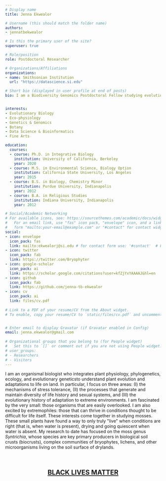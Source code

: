 ```yaml
---
# Display name
title: Jenna Ekwealor

# Username (this should match the folder name)
authors:
- jennatbekwealor

# Is this the primary user of the site?
superuser: true

# Role/position
role: Postdoctoral Researcher

# Organizations/Affiliations
organizations:
- name: Smithsonian Institution
  url: "https://datascience.si.edu"

# Short bio (displayed in user profile at end of posts)
bio: I am a Biodiversity Genomics Postdoctoral Fellow studying evolutionary eco-physiology of stress tolerance in plants with the Smithsonian Institution Data Science Lab.


interests:
- Evolutionary Biology
- Eco-physiology
- Genetics & Genomics
- Botany
- Data Science & Bioinformatics
- Fine Arts

education:
  courses:
  - course: Ph.D. in Integrative Biology
    institution: University of California, Berkeley
    year: 2020
  - course: M.S. in Environmental Science, Biology Option
    institution: California State University, Los Angeles
    year: 2015
  - course: B.S. in Biology, Chemistry Minor
    institution: Purdue University, Indianapolis
    year: 2012
  - course: B.A. in Religious Studies
    institution: Indiana University, Indianapolis
    year: 2012

# Social/Academic Networking
# For available icons, see: https://sourcethemes.com/academic/docs/widgets/#icons
#   For an email link, use "fas" icon pack, "envelope" icon, and a link in the
#   form "mailto:your-email@example.com" or "#contact" for contact widget.
social:
- icon: envelope
  icon_pack: fas
  link: mailto:ekwealorj@si.edu # for contact form use: '#contact'  # For a direct email link, use "mailto:test@example.org".
- icon: twitter
  icon_pack: fab
  link: https://twitter.com/Bryophyter
- icon: google-scholar
  icon_pack: ai
  link: https://scholar.google.com/citations?user=kfZjYxYAAAAJ&hl=en
- icon: github
  icon_pack: fab
  link: https://github.com/jenna-tb-ekwealor
- icon: cv
  icon_pack: ai
  link: files/cv.pdf
  
# Link to a PDF of your resume/CV from the About widget.
# To enable, copy your resume/CV to `static/files/cv.pdf` and uncomment the lines below.  


# Enter email to display Gravatar (if Gravatar enabled in Config)
email: jenna.ekwealor@gmail.com
  
# Organizational groups that you belong to (for People widget)
#   Set this to `[]` or comment out if you are not using People widget.  
# user_groups:
# - Researchers
# - Visitors
---
```


I am an organismal biologist who integrates plant physiology, phylogenetics, ecology, and evolutionary geneticsto understand plant evolution and adaptations to life on land.
In particular, I focus on three areas: (I) the mechanisms of stress tolerance, (II) the processes that generate and maintain diversity of life history and sexual systems, 
and (III) the evolutionary history of adaptation to extreme environments. 
I am fascinated by the very small: those organisms that are easily overlooked. 
I am also excited by extremophiles: those that can thrive in conditions thought to be difficult for life itself. 
These interests come together in studying mosses. 
These small plants have found a way to only truly "live" when conditions are right (that is, when water is present), drying and going quiescent when water is absent. 
My research to date has focused on the moss genus <i>Syntrichia</i>, whose species are key primary producers in biological soil crusts (biocrusts), complex communities of bryophytes, lichens, and other microorganisms living on the soil surface of drylands.

<br>
<center><h2><a href="https://blacklivesmatter.com" target="_blank">BLACK LIVES MATTER</h2></center></a>

